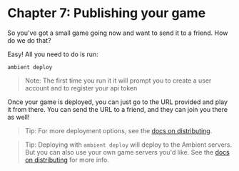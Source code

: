 # Chapter 7: Publishing your game

So you've got a small game going now and want to send it to a friend. How do we do that?

Easy! All you need to do is run:

```
ambient deploy
```

> Note: The first time you run it it will prompt you to create a user account and to register your api token

Once your game is deployed, you can just go to the URL provided and play it from there. You can send the URL
to a friend, and they can join you there as well!

> Tip: For more deployment options, see the [docs on distributing](../../reference/distributing.md).

> Tip: Deploying with `ambient deploy` will deploy to the Ambient servers. But you can also use your own game servers
> you'd like. See the [docs on distributing](../../reference/distributing.md) for more info.
